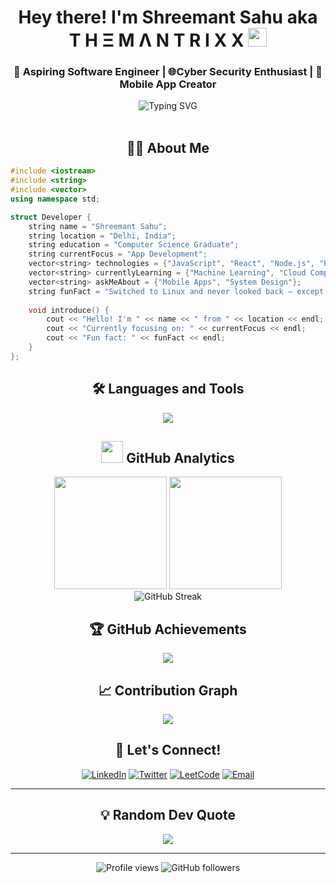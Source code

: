 <div align="center">
  <h1>Hey there! I'm Shreemant Sahu aka T H Ξ M Λ N T R I X X <img src="https://media.tenor.com/Zh_jzyMKfn0AAAAi/wave-hello.gif" width="30" height="30" /></h1>
  <h3>🚀 Aspiring Software Engineer | 🌐Cyber Security Enthusiast | 📱 Mobile App Creator</h3>
</div>

<div align="center">
  <img src="https://readme-typing-svg.herokuapp.com?font=Fira+Code&weight=500&size=22&pause=1000&color=36BCF7&center=true&vCenter=true&width=600&lines=Welcome+to+my+GitHub+Profile!;;Always+learning+new+technologies;Let's+create+something+awesome!" alt="Typing SVG" />
</div>

<br>

<div align="center">
  <h2>🧑‍💻 About Me</h2>
</div>

```cpp
#include <iostream>
#include <string>
#include <vector>
using namespace std;

struct Developer {
    string name = "Shreemant Sahu";
    string location = "Delhi, India";
    string education = "Computer Science Graduate";
    string currentFocus = "App Development";
    vector<string> technologies = {"JavaScript", "React", "Node.js", "Python"};
    vector<string> currentlyLearning = {"Machine Learning", "Cloud Computing"};
    vector<string> askMeAbout = {"Mobile Apps", "System Design"};
    string funFact = "Switched to Linux and never looked back — except to flex it.";
    
    void introduce() {
        cout << "Hello! I'm " << name << " from " << location << endl;
        cout << "Currently focusing on: " << currentFocus << endl;
        cout << "Fun fact: " << funFact << endl;
    }
};
```

<div align="center">
  <h2>🛠️ Languages and Tools</h2>
</div>

<div align="center">
  <p align="center">
    <img src="https://skillicons.dev/icons?i=c,cpp,python,bootstrap,mysql,git,github,linux,vscode,discord,canva&perline=11" />
  </p>
</div>

<div align="center">
  <h2><img src="https://media.lordicon.com/icons/wired/flat/159-pie-chart-multi.gif" width="35" height="35" /> GitHub Analytics</h2>
</div>

<div align="center">
  <img height="180em" src="https://github-readme-stats.vercel.app/api?username=themantrixx&show_icons=true&theme=tokyonight&include_all_commits=true&count_private=true"/>
  <img height="180em" src="https://github-readme-stats.vercel.app/api/top-langs/?username=themantrixx&layout=compact&langs_count=8&theme=tokyonight"/>
</div>

<div align="center">
  <img src="https://github-readme-streak-stats.herokuapp.com/?user=themantrixx&theme=tokyonight" alt="GitHub Streak" />
</div>

<div align="center">
  <h2>🏆 GitHub Achievements</h2>
</div>

<div align="center">
  <img src="https://github-profile-trophy.vercel.app/?username=themantrixx&theme=tokyonight&no-frame=true&no-bg=false&margin-w=4&row=1" />
</div>

<!-- <div align="center">
  <h2>🌟 Featured Projects</h2>
</div>

<div align="center">
  <a href="https://github.com/themantrixx/project1">
    <img align="center" src="https://github-readme-stats.vercel.app/api/pin/?username=themantrixx&repo=project1&theme=tokyonight" />
  </a>
  <a href="https://github.com/themantrixx/project2">
    <img align="center" src="https://github-readme-stats.vercel.app/api/pin/?username=themantrixx&repo=project2&theme=tokyonight" />
  </a>
</div> -->

<!-- <div align="center">
  <h2>🔥 Recent Activity</h2>
</div>

&lt;!--START_SECTION:activity--&gt;
&lt;!--END_SECTION:activity--&gt; -->

<div align="center">
  <h2>📈 Contribution Graph</h2>
</div>

<div align="center">
  <img src="https://github-readme-activity-graph.vercel.app/graph?username=themantrixx&theme=tokyo-night&bg_color=1a1b27&color=70a5fd&line=70a5fd&point=ff6b6b&area=true&hide_border=true" />
</div>

<div align="center">
  <h2>🤝 Let's Connect!</h2>
</div>

<div align="center">
  
[![LinkedIn](https://img.shields.io/badge/-LinkedIn-0077B5?style=for-the-badge&logo=linkedin&logoColor=white)](https://www.linkedin.com/in/shreemant-s-9a4919260/)
[![Twitter](https://img.shields.io/badge/-Twitter-1DA1F2?style=for-the-badge&logo=twitter&logoColor=white)](https://x.com/SahuShreemant09)
[![LeetCode](https://img.shields.io/badge/-LeetCode-FFA116?style=for-the-badge&logo=leetcode&logoColor=white)](https://leetcode.com/u/shreemant89/)
[![Email](https://img.shields.io/badge/-Email-D14836?style=for-the-badge&logo=gmail&logoColor=white)](mailto:shreemant.sahu04@gmail.com)

</div>

---

<div align="center">
  <h2>💡 Random Dev Quote</h2>
</div>

<div align="center">
  <img src="https://quotes-github-readme.vercel.app/api?type=horizontal&theme=tokyonight" />
</div>

---

<div align="center">
  <img src="https://komarev.com/ghpvc/?username=themantrixx&label=Profile%20views&color=0e75b6&style=flat" alt="Profile views" />
  <img src="https://img.shields.io/github/followers/themantrixx?label=Followers&style=social" alt="GitHub followers" />
</div>
